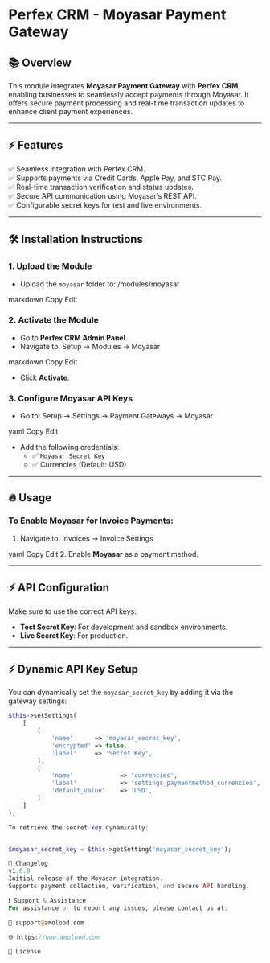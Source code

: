 # Perfex CRM - Moyasar Payment Gateway

## 📚 Overview

This module integrates **Moyasar Payment Gateway** with **Perfex CRM**, enabling businesses to seamlessly accept payments through Moyasar. It offers secure payment processing and real-time transaction updates to enhance client payment experiences.

---

## ⚡️ Features

✅ Seamless integration with Perfex CRM.  
✅ Supports payments via Credit Cards, Apple Pay, and STC Pay.  
✅ Real-time transaction verification and status updates.  
✅ Secure API communication using Moyasar’s REST API.  
✅ Configurable secret keys for test and live environments.  

---

## 🛠️ Installation Instructions

### 1. Upload the Module
- Upload the `moyasar` folder to:
/modules/moyasar

markdown
Copy
Edit

### 2. Activate the Module
- Go to **Perfex CRM Admin Panel**.
- Navigate to:
Setup -> Modules -> Moyasar

markdown
Copy
Edit
- Click **Activate**.

### 3. Configure Moyasar API Keys
- Go to:
Setup -> Settings -> Payment Gateways -> Moyasar

yaml
Copy
Edit
- Add the following credentials:
    - ✅ `Moyasar Secret Key`
    - ✅ Currencies (Default: USD)

---

## 🔥 Usage

### To Enable Moyasar for Invoice Payments:
1. Navigate to:
Invoices -> Invoice Settings

yaml
Copy
Edit
2. Enable **Moyasar** as a payment method.

---

## ⚡️ API Configuration

Make sure to use the correct API keys:

- **Test Secret Key**: For development and sandbox environments.
- **Live Secret Key**: For production.

---

## ⚡️ Dynamic API Key Setup

You can dynamically set the `moyasar_secret_key` by adding it via the gateway settings:
```php
$this->setSettings(
    [
        [
            'name'      => 'moyasar_secret_key',
            'encrypted' => false,
            'label'     => 'Secret Key',
        ],
        [
            'name'             => 'currencies',
            'label'            => 'settings_paymentmethod_currencies',
            'default_value'    => 'USD',
        ]
    ]
);

To retrieve the secret key dynamically:


$moyasar_secret_key = $this->getSetting('moyasar_secret_key');

📄 Changelog
v1.0.0
Initial release of the Moyasar integration.
Supports payment collection, verification, and secure API handling.

❗️ Support & Assistance
For assistance or to report any issues, please contact us at:

📧 support@amolood.com

🌐 https://www.amolood.com

📜 License
